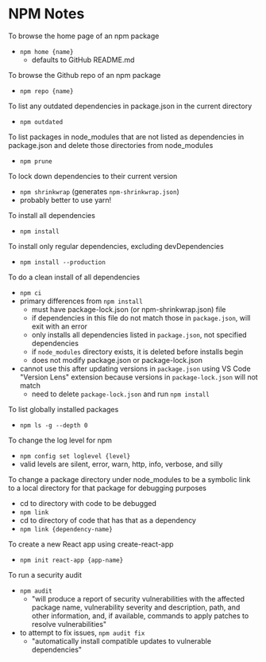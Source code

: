 # NPM Notes

To browse the home page of an npm package

- `npm home {name}`
  - defaults to GitHub README.md

To browse the Github repo of an npm package

- `npm repo {name}`

To list any outdated dependencies in package.json in the current directory

- `npm outdated`

To list packages in node_modules that are
not listed as dependencies in package.json
and delete those directories from node_modules

- `npm prune`

To lock down dependencies to their current version

- `npm shrinkwrap` (generates `npm-shrinkwrap.json`)
- probably better to use yarn!

To install all dependencies

- `npm install`

To install only regular dependencies, excluding devDependencies

- `npm install --production`

To do a clean install of all dependencies

- `npm ci`
- primary differences from `npm install`
  - must have package-lock.json (or npm-shrinkwrap.json) file
  - if dependencies in this file do not match those in `package.json`, will exit with an error
  - only installs all dependencies listed in `package.json`, not specified dependencies
  - if `node_modules` directory exists, it is deleted before installs begin
  - does not modify package.json or package-lock.json
- cannot use this after updating versions in `package.json`
  using VS Code "Version Lens" extension
  because versions in `package-lock.json` will not match
  - need to delete `package-lock.json` and run `npm install`

To list globally installed packages

- `npm ls -g --depth 0`

To change the log level for npm

- `npm config set loglevel {level}`
- valid levels are silent, error, warn, http, info, verbose, and silly

To change a package directory under node_modules to be a
symbolic link to a local directory for that package
for debugging purposes

- cd to directory with code to be debugged
- `npm link`
- cd to directory of code that has that as a dependency
- `npm link {dependency-name}`

To create a new React app using create-react-app

- `npm init react-app {app-name}`

To run a security audit

- `npm audit`
  - "will produce a report of security vulnerabilities with
    the affected package name, vulnerability severity and description,
    path, and other information, and, if available,
    commands to apply patches to resolve vulnerabilities"
- to attempt to fix issues, `npm audit fix`
  - "automatically install compatible updates to vulnerable dependencies"
